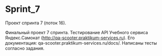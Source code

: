 # Sprint_7
Проект спринта 7 (поток 16).

Финальный проект 7 спринта.
Тестирование API  Учебного сервиса Яндекс.Самокат (http://qa-scooter.praktikum-services.ru). Его документация: qa-scooter.praktikum-services.ru/docs/. 
Написаны тесты согласно задания.